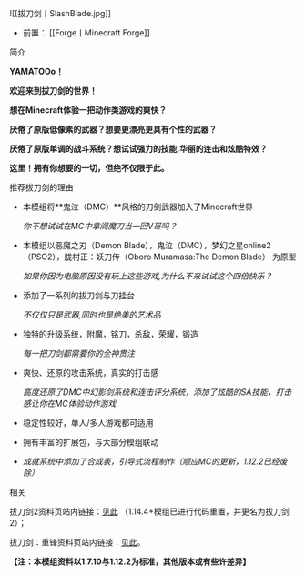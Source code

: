 ![[拔刀剑丨SlashBlade.jpg]]
- 前置：
 [[Forge丨Minecraft Forge]]

简介

**YAMATOOo！**

**欢迎来到拔刀剑的世界！**

**想在Minecraft体验一把动作类游戏的爽快？**  

**厌倦了原版低像素的武器？想要更漂亮更具有个性的武器？**

**厌倦了原版单调的战斗系统？想试试强力的技能,华丽的连击和炫酷特效？**

**这里！拥有你想要的一切，但绝不仅限于此。**

推荐拔刀剑的理由

- 本模组将**鬼泣（DMC）**风格的刀剑武器加入了Minecraft世界
    
    _你不想试试在MC中拿阎魔刀当一回V哥吗？_
    
- 本模组以恶魔之刃（Demon Blade），鬼泣（DMC），梦幻之星online2（PSO2），胧村正：妖刀传（Oboro Muramasa:The Demon Blade） 为原型
    
    _如果你因为电脑原因没有玩上这些游戏,为什么不来试试这个四倍快乐？_
    
- 添加了一系列的拔刀剑与刀挂台
    
    _不仅仅只是武器,同时也是绝美的艺术品_
    
- 独特的升级系统，附魔，铭刀，杀敌，荣耀，锻造
    
    _每一把刀剑都需要你的全神贯注_
    
- 爽快、还原的攻击系统，真实的打击感
    
    _高度还原了DMC中幻影剑系统和连击评分系统，添加了炫酷的SA技能，打击感让你在MC体验动作游戏_
    
- 稳定性较好，单人/多人游戏都可适用
    
- 拥有丰富的扩展包，与大部分模组联动
    
- _成就系统中添加了合成表，引导式流程制作（顺应MC的更新，1.12.2已经废除）_
    

相关

拔刀剑2资料页站内链接：[见此](https://www.mcmod.cn/class/2843.html) （1.14.4+模组已进行代码重置，并更名为拔刀剑2）；  

拔刀剑：重锋资料页站内链接：[见此](https://www.mcmod.cn/class/14899.html)。

**【注：本模组资料以1.7.10与1.12.2为标准，其他版本或有些许差异】**